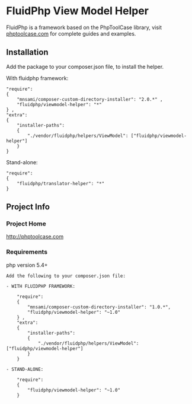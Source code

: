  # FluidPhp View Model Helper

FluidPhp is a framework based on the PhpToolCase library, visit [phptoolcase.com](http://phptoolcase.com) for complete guides and examples.

## Installation

Add the package to your composer.json file, to install the helper.

With fluidphp framework:
```
"require": 
{
	"mnsami/composer-custom-directory-installer": "2.0.*" ,
	"fluidphp/viewmodel-helper": "*"
} ,
"extra": 
{
	"installer-paths": 
	{
		"./vendor/fluidphp/helpers/ViewModel": ["fluidphp/viewmodel-helper"]
	}
}
```
Stand-alone:
```		
"require": 
{
	"fluidphp/translator-helper": "*"
}
```

## Project Info

### Project Home

http://phptoolcase.com

### Requirements

php version 5.4+<br>
	
	Add the following to your composer.json file:
	
	- WITH FLUIDPHP FRAMEWORK:

		"require": 
		{
			"mnsami/composer-custom-directory-installer": "1.0.*",
			"fluidphp/viewmodel-helper": "~1.0"
		} ,
		"extra": 
		{
			"installer-paths": 
			{
				"./vendor/fluidphp/helpers/ViewModel": ["fluidphp/viewmodel-helper"]
			}
		}
		
	- STAND-ALONE:
		
		"require": 
		{
			"fluidphp/viewmodel-helper": "~1.0"
		}